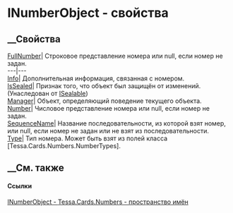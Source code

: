 # INumberObject - свойства
##  __Свойства
[FullNumber](P_Tessa_Cards_Numbers_INumberObject_FullNumber.htm)|  Строковое
представление номера или null, если номер не задан.  
---|---  
[Info](P_Tessa_Cards_Numbers_INumberObject_Info.htm)| Дополнительная
информация, связанная с номером.  
[IsSealed](P_Tessa_Platform_ISealable_IsSealed.htm)| Признак того, что объект
был защищён от изменений.  
(Унаследован от [ISealable](T_Tessa_Platform_ISealable.htm))  
[Manager](P_Tessa_Cards_Numbers_INumberObject_Manager.htm)| Объект,
определяющий поведение текущего объекта.  
[Number](P_Tessa_Cards_Numbers_INumberObject_Number.htm)|  Числовое
представление номера или null, если номер не задан.  
[SequenceName](P_Tessa_Cards_Numbers_INumberObject_SequenceName.htm)|
Название последовательности, из которой взят номер, или null, если номер не
задан или не взят из последовательности.  
[Type](P_Tessa_Cards_Numbers_INumberObject_Type.htm)|  Тип номера. Может быть
взят из полей класса [Tessa.Cards.Numbers.NumberTypes].  
## __См. также
#### Ссылки
[INumberObject - ](T_Tessa_Cards_Numbers_INumberObject.htm)
[Tessa.Cards.Numbers - пространство имён](N_Tessa_Cards_Numbers.htm)
